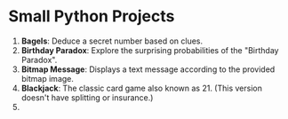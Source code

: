 # Small Python Projects

1. **Bagels**: Deduce a secret number based on clues.
2. **Birthday Paradox**: Explore the surprising probabilities of the "Birthday Paradox".
3. **Bitmap Message**: Displays a text message according to the provided bitmap image.
4. **Blackjack**: The classic card game also known as 21. (This version doesn't have splitting or insurance.)
5. 